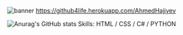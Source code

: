 ![banner](https://user-images.githubusercontent.com/80597076/129627116-d5307881-2eb3-4453-ab99-1c4fc00d9718.png)
https://github4life.herokuapp.com/AhmedHajiyev

![Anurag's GitHub stats](https://github-readme-stats.vercel.app/api?username=AhmedHajiyev&theme=dark&show_icons=true)
Skills: HTML / CSS / C# / PYTHON 








